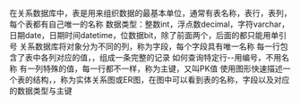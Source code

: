 在关系数据库中，表是用来组织数据的最基本单位，通常有表名称，表行，表列，每个表都有自己唯一的名称
数据类型：整数int，浮点数decimal，字符varchar，日期date，日期时间datetime，位数据bit，除了前面两个，后面的都只能用单引号
关系数据库将对象分为不同的列，称为字段，每个字段具有唯一名称
每一行包含了表中各列对应的值，，组成一条完整的记录
如何查询特定行--用编号，不用名称
有一列特殊的值，每一行都不一样，称为主键，又叫PK值
使用图形快速描述一个表的结构，，称为实体关系图或ER图，在图中可以看到表的名称，字段以及对应的数据类型与主键
<!--stackedit_data:
eyJoaXN0b3J5IjpbLTI0Mzk1NDI5XX0=
-->